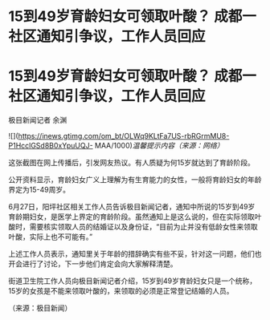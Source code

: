 # 15到49岁育龄妇女可领取叶酸？ 成都一社区通知引争议，工作人员回应

# 15到49岁育龄妇女可领取叶酸？ 成都一社区通知引争议，工作人员回应

极目新闻记者 余渊

![](https://inews.gtimg.com/om_bt/OLWq9KLtFa7US-rbRGrmMU8-P1HcclGSd8B0xYpuUQJ-
MAA/1000)_温馨提示内容（来源：网络）_

这张截图在网上传播后，引发网友热议。有人质疑为何15岁就达到了育龄阶段。

公开资料显示，育龄妇女广义上理解为有生育能力的女性，一般将育龄妇女的年龄界定为15-49周岁。

6月27日，阳坪社区相关工作人员告诉极目新闻记者，通知中所说的15岁到49岁育龄期妇女，是医学上界定的育龄阶段。虽然通知上是这么说的，但在实际领取叶酸时，需要核实领取人员的结婚证以及身份证，“目前为止并没有低龄女性来领取叶酸，实际上也不可能有。”

上述工作人员表示，通知里关于年龄的措辞确实有些不妥，针对这一问题，他们也开会进行了讨论，下一步他们肯定会向大家解释清楚。

街道卫生院工作人员向极目新闻记者介绍，15岁到49岁育龄妇女只是一个统称，15岁的女孩是不能来领取叶酸的，来领取的必须是正常登记结婚的人员。

（来源：极目新闻）

